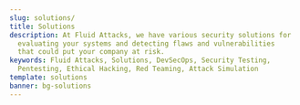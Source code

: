 ```yaml
---
slug: solutions/
title: Solutions
description: At Fluid Attacks, we have various security solutions for
  evaluating your systems and detecting flaws and vulnerabilities
  that could put your company at risk.
keywords: Fluid Attacks, Solutions, DevSecOps, Security Testing,
  Pentesting, Ethical Hacking, Red Teaming, Attack Simulation
template: solutions
banner: bg-solutions
---
```

